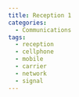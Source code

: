 ```yaml
---
title: Reception 1
categories:
  - Communications
tags:
  - reception
  - cellphone
  - mobile
  - carrier
  - network
  - signal
---
```

